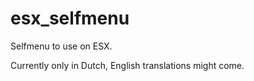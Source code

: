 # esx_selfmenu
Selfmenu to use on ESX.



Currently only in Dutch, English translations might come.
